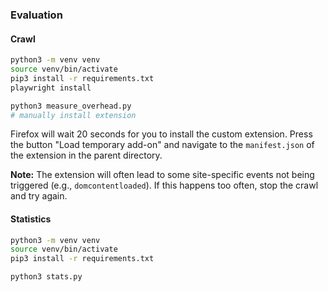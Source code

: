 ### Evaluation

#### Crawl

```bash
python3 -m venv venv
source venv/bin/activate
pip3 install -r requirements.txt
playwright install

python3 measure_overhead.py
# manually install extension
```

Firefox will wait 20 seconds for you to install the custom extension.
Press the button "Load temporary add-on" and navigate to the `manifest.json` of the extension in the parent directory.

**Note:** The extension will often lead to some site-specific events not being triggered (e.g., `domcontentloaded`). If this happens too often, stop the crawl and try again.

#### Statistics

```bash
python3 -m venv venv
source venv/bin/activate
pip3 install -r requirements.txt

python3 stats.py
```